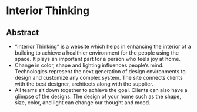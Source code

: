 # Interior Thinking<br />

## Abstract<br /> 
- “Interior Thinking” is a website which helps in enhancing the interior of a building to achieve a healthier environment for the people using the space. It plays an important part for a person who feels joy at home.<br />  
- Change in color, shape and lighting influences people’s mind. Technologies represent the next generation of design environments to design and customize any complex system. The site connects clients with the best designer, architects along with the supplier.<br /> 
- All teams sit down together to achieve the goal. Clients can also have a glimpse of the designs. The design of your home such as the shape, size, color, and light can change our thought and mood.<br /> 
